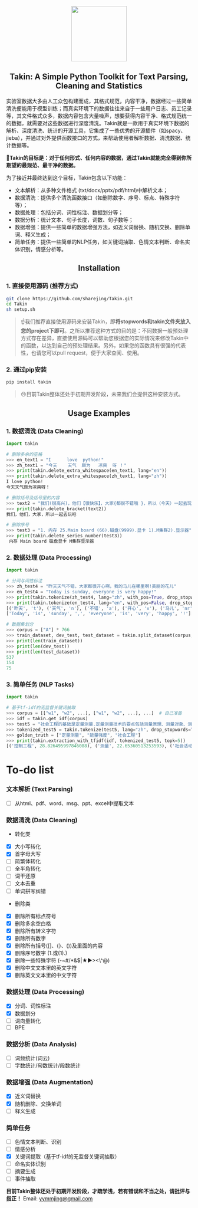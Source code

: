 <div align="center"><img src="https://github.com/sharejing/Takin/blob/main/images/takin_logo.PNG" height="150px"/></div>

<h2 align="center">Takin: A Simple Python Toolkit for Text Parsing, Cleaning and Statistics</h2>

实验室数据大多由人工众包构建而成，其格式规范，内容干净，数据经过一些简单清洗便能用于模型训练；而真实环境下的数据往往来自于一些用户日志、员工记录等，其文件格式众多，数据内容包含大量噪声，想要获得内容干净、格式规范统一的数据，就需要对这些数据进行深度清洗。Takin就是一款用于真实环境下数据的解析、深度清洗、统计的开源工具，它集成了一些优秀的开源插件（如spacy、jieba），并通过对外提供函数接口的方式，来帮助使用者解析数据、清洗数据、统计数据等。

🚩<b>Takin的目标是：对于任何形式、任何内容的数据，通过Takin就能完全得到你所期望的最规范、最干净的数据。</b>

为了接近并最终达到这个目标，Takin包含以下功能：
* 文本解析：从多种文件格式 (txt/docx/pptx/pdf/html)中解析文本；
* 数据清洗：提供多个清洗函数接口（如删除数字、序号、标点、特殊字符等）；
* 数据处理：包括分词、词性标注、数据划分等；
* 数据分析：统计文本、句子长度，词数、句子数等；
* 数据增强：提供一些简单的数据增强方法，如近义词替换、随机交换、删除单词、释义生成；
* 简单任务：提供一些简单的NLP任务，如关键词抽取、色情文本判断、命名实体识别，情感分析等。

<h2 align="center">Installation</h2>
<h3>1. 直接使用源码 (推荐方式)</h3>

```bash
git clone https://github.com/sharejing/Takin.git
cd Takin
sh setup.sh
```

> ☝️我们推荐直接使用源码来安装Takin，即<b>将stopwords和takin文件夹放入您的project下即可</b>。之所以推荐这种方式的目的是：不同数据一般预处理方式存在差异，直接使用源码可以帮助您根据您的实际情况来修改Takin中的函数，以达到自己的预处理结果。另外，如果您的函数具有很强的代表性，也请您可以pull request，便于大家查阅、使用。

<h3>2. 通过pip安装</h3>

```bash
pip install takin
```

> 😢目前Takin整体还处于初期开发阶段，未来我们会提供这种安装方式。

<h2 align="center">Usage Examples</h2>
<h3>1. 数据清洗 (Data Cleaning)</h3>

```python
import takin

# 删除多余的空格
>>> en_text1 = "I      love  python!"
>>> zh_text1 = "今天    天气  颇为   凉爽  呀 ！"
>>> print(takin.delete_extra_whitespace(en_text1, lang="en"))
>>> print(takin.delete_extra_whitespace(zh_text1, lang="zh"))
I love python!
今天天气颇为凉爽呀！

# 删除括号及括号里的内容
>>> text2 = "我们(很高兴)，他们【很快乐】，大家{都很不错哦 }，所以（今天）一起去玩吧"
>>> print(takin.delete_bracket(text2))
我们，他们，大家，所以一起去玩吧

# 删除序号
>>> test3 = "1. 内存 25.Main board (66).磁盘(9999).显卡 1).M集群2).显示器"
>>> print(takin.delete_series_number(test3))
 内存 Main board 磁盘显卡 M集群显示器
```

<h3>2. 数据处理 (Data Processing)</h3>

```python
import takin

# 分词与词性标注
>>> zh_test4 = "昨天天气不错，大家都很开心啊，我的马儿在哪里啊!美丽的花儿"
>>> en_test4 = "Today is sunday, everyone is very happy!"
>>> print(takin.tokenize(zh_test4, lang="zh", with_pos=True, drop_stopwords=True))
>>> print(takin.tokenize(en_test4, lang="en", with_pos=False, drop_stopwords=False))
[('昨天', 't'), ('天气', 'n'), ('不错', 'a'), ('开心', 'v'), ('马儿', 'nr'), ('美丽', 'ns'), ('花儿', 'n')]
['Today', 'is', 'sunday', ',', 'everyone', 'is', 'very', 'happy', '!']

# 数据集划分
>>> corpus = ["A"] * 766
>>> train_dataset, dev_test, test_dataset = takin.split_dataset(corpus, ratio="7:2:1")
>>> print(len(train_dataset))
>>> print(len(dev_test))
>>> print(len(test_dataset))
537
154
75
```

<h3>3. 简单任务 (NLP Tasks)</h3>

```python
import takin

# 基于tf-idf的无监督关键词抽取
>>> corpus = [["w1", "w2", ...], ["w1", "w2", ...], ...]  # 自己准备
>>> idf = takin.get_idf(corpus)
>>> test5 = "社会工程的基础是定量测量.定量测量技术的要点包括测量原理、测量对象、测量公式、测量单位、测量频率等.测量对象一是社会成员,二是社会活动.测量原理是通过测算凝聚在人际交往中的社会能量(测量单位),在数量层面定义社会成员和社会活动的社会作用,从而形成了测量两者的具体公式.测量单位包括直接能量和间接能量的区别.测量技术在社会工程中有广泛的应用,可应用于高能控制工程、低能控制工程和定向控制工程."
>>> tokenized_test5 = takin.tokenize(test5, lang="zh", drop_stopwords=True)
>>> golden_truth = ["定量测量", "能量强度", "社会工程"]
>>> print(takin.extraction_with_tfidf(idf, tokenized_test5, topk=5))
[('控制工程', 28.826495997846088), ('测量', 22.65360513253593), ('社会活动', 22.303221799004074), ('单位', 19.404087649523138), ('成员', 16.300763937635697)]
```

# To-do list
### 文本解析 (Text Parsing)
- [ ] 从html、pdf、word、msg、ppt、excel中提取文本

### 数据清洗 (Data Cleaning)
- 转化类
- [x] 大小写转化
- [x] 首字母大写
- [ ] 简繁体转化
- [ ] 全半角转化
- [ ] 词干还原
- [ ] 文本去重
- [ ] 单词拼写纠错
- 删除类
- [x] 删除所有标点符号
- [x] 删除多余空白格
- [x] 删除所有转义字符
- [x] 删除所有数字
- [x] 删除所有括号([]、{}、())及里面的内容
- [x] 删除序号数字 (1.或(1).)
- [x] 删除一些特殊字符 (-~#/*&$|★▶><\\^@)
- [x] 删除中文文本里的英文字符
- [x] 删除英文文本里的中文字符

### 数据处理 (Data Processing)
- [x] 分词、词性标注
- [x] 数据划分
- [ ] 词向量转化
- [ ] BPE

### 数据分析 (Data Analysis)
- [ ] 词频统计(词云)
- [ ] 字数统计/句数统计/段数统计

### 数据增强 (Data Augmentation)
- [x] 近义词替换
- [x] 随机删除、交换单词
- [ ] 释义生成

### 简单任务
- [ ] 色情文本判断、识别
- [ ] 情感分析
- [x] 关键词提取（基于tf-idf的无监督关键词抽取）
- [ ] 命名实体识别
- [ ] 摘要生成
- [ ] 事件抽取

<b>目前Takin整体还处于初期开发阶段，才疏学浅，若有错误和不当之处，请批评与指正！</b>
Email: yymmjing@gmail.com
